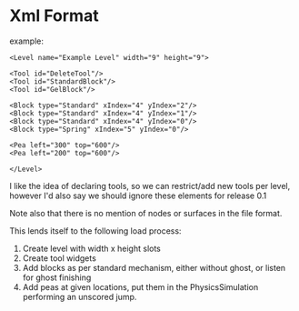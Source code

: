# Xml Format #

example:
```
<Level name="Example Level" width="9" height="9">

<Tool id="DeleteTool"/>
<Tool id="StandardBlock"/>
<Tool id="GelBlock"/>

<Block type="Standard" xIndex="4" yIndex="2"/>
<Block type="Standard" xIndex="4" yIndex="1"/>
<Block type="Standard" xIndex="4" yIndex="0"/>
<Block type="Spring" xIndex="5" yIndex="0"/>

<Pea left="300" top="600"/>
<Pea left="200" top="600"/>

</Level>
```

I like the idea of declaring tools, so we can restrict/add new tools per level, however I'd also say we should ignore these elements for release 0.1

Note also that there is no mention of nodes or surfaces in the file format.

This lends itself to the following load process:
  1. Create level with width x height slots
  1. Create tool widgets
  1. Add blocks as per standard mechanism, either without ghost, or listen for ghost finishing
  1. Add peas at given locations, put them in the PhysicsSimulation performing an unscored jump.
